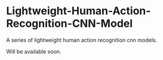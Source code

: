# Lightweight-Human-Action-Recognition-CNN-Model
A series of lightweight human action recognition cnn models.

Will be available soon.
